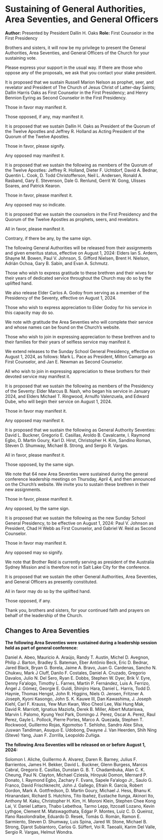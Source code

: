# Sustaining of General Authorities, Area Seventies, and General Officers

**Author:** Presented by President Dallin H. Oaks
**Role:** First Counselor in the First Presidency

<a name="p1"></a>Brothers and sisters, it will now be my privilege to present the General Authorities, Area Seventies, and General Officers of the Church for your sustaining vote.

<a name="p2"></a>Please express your support in the usual way. If there are those who oppose any of the proposals, we ask that you contact your stake president.

<a name="p3"></a>It is proposed that we sustain Russell Marion Nelson as prophet, seer, and revelator and President of The Church of Jesus Christ of Latter-day Saints; Dallin Harris Oaks as First Counselor in the First Presidency; and Henry Bennion Eyring as Second Counselor in the First Presidency.

<a name="p4"></a>Those in favor may manifest it.

<a name="p5"></a>Those opposed, if any, may manifest it.

<a name="p6"></a>It is proposed that we sustain Dallin H. Oaks as President of the Quorum of the Twelve Apostles and Jeffrey R. Holland as Acting President of the Quorum of the Twelve Apostles.

<a name="p7"></a>Those in favor, please signify.

<a name="p8"></a>Any opposed may manifest it.

<a name="p9"></a>It is proposed that we sustain the following as members of the Quorum of the Twelve Apostles: Jeffrey R. Holland, Dieter F. Uchtdorf, David A. Bednar, Quentin L. Cook, D. Todd Christofferson, Neil L. Andersen, Ronald A. Rasband, Gary E. Stevenson, Dale G. Renlund, Gerrit W. Gong, Ulisses Soares, and Patrick Kearon.

<a name="p10"></a>Those in favor, please manifest it.

<a name="p11"></a>Any opposed may so indicate.

<a name="p12"></a>It is proposed that we sustain the counselors in the First Presidency and the Quorum of the Twelve Apostles as prophets, seers, and revelators.

<a name="p13"></a>All in favor, please manifest it.

<a name="p14"></a>Contrary, if there be any, by the same sign.

<a name="p15"></a>The following General Authorities will be released from their assignments and given emeritus status, effective on August 1, 2024: Elders Ian S. Ardern, Shayne M. Bowen, Paul V. Johnson, S. Gifford Nielsen, Brent H. Nielson, Adrián Ochoa, Gary B. Sabin, and Evan A. Schmutz.

<a name="p16"></a>Those who wish to express gratitude to these brethren and their wives for their years of dedicated service throughout the Church may do so by the uplifted hand.

<a name="p17"></a>We also release Elder Carlos A. Godoy from serving as a member of the Presidency of the Seventy, effective on August 1, 2024.

<a name="p18"></a>Those who wish to express appreciation to Elder Godoy for his service in this capacity may do so.

<a name="p19"></a>We note with gratitude the Area Seventies who will complete their service and whose names can be found on the Church’s website.

<a name="p20"></a>Those who wish to join in expressing appreciation to these brethren and to their families for their years of selfless service may manifest it.

<a name="p21"></a>We extend releases to the Sunday School General Presidency, effective on August 1, 2024, as follows: Mark L. Pace as President, Milton Camargo as First Counselor, and Jan E. Newman as Second Counselor.

<a name="p22"></a>All who wish to join in expressing appreciation to these brothers for their devoted service may manifest it.

<a name="p23"></a>It is proposed that we sustain the following as members of the Presidency of the Seventy: Elder Marcus B. Nash, who began his service in January 2024, and Elders Michael T. Ringwood, Arnulfo Valenzuela, and Edward Dube, who will begin their service on August 1, 2024.

<a name="p24"></a>Those in favor may manifest it.

<a name="p25"></a>Any opposed may manifest it.

<a name="p26"></a>It is proposed that we sustain the following as General Authority Seventies: David L. Buckner, Gregorio E. Casillas, Aroldo B. Cavalcante, I. Raymond Egbo, D. Martin Goury, Karl D. Hirst, Christopher H. Kim, Sandino Roman, Steven D. Shumway, Michael B. Strong, and Sergio R. Vargas.

<a name="p27"></a>All in favor, please manifest it.

<a name="p28"></a>Those opposed, by the same sign.

<a name="p29"></a>We note that 64 new Area Seventies were sustained during the general conference leadership meetings on Thursday, April 4, and then announced on the Church’s website. We invite you to sustain these brethren in their new assignments.

<a name="p31"></a>Those in favor, please manifest it.

<a name="p32"></a>Any opposed, by the same sign.

<a name="p33"></a>It is proposed that we sustain the following as the new Sunday School General Presidency, to be effective on August 1, 2024: Paul V. Johnson as President, Chad H Webb as First Counselor, and Gabriel W. Reid as Second Counselor.

<a name="p46"></a>Those in favor may manifest it.

<a name="p47"></a>Any opposed may so signify.

<a name="p48"></a>We note that Brother Reid is currently serving as president of the Australia Sydney Mission and is therefore not in Salt Lake City for the conference.

<a name="p36"></a>It is proposed that we sustain the other General Authorities, Area Seventies, and General Officers as presently constituted.

<a name="p37"></a>All in favor may do so by the uplifted hand.

<a name="p38"></a>Those opposed, if any.

<a name="p39"></a>Thank you, brothers and sisters, for your continued faith and prayers on behalf of the leadership of the Church.

## Changes to Area Seventies

<a name="p42"></a>**The following Area Seventies were sustained during a leadership session held as part of general conference:**

<a name="p43"></a>Daniel A. Abeo, Mauricio A. Araújo, Randy T. Austin, Michel D. Avegnon, Philip J. Barton, Bradley S. Bateman, Eber Antônio Beck, Eric D. Bednar, Jared Black, Bryan G. Borela, Jaime A. Bravo, Juan G. Cardenas, Sancho N. Chukwu, Mark J Cluff, Danilo F. Costales, Daniel A. Cruzado, Gregorio Davalos, Julio N. Del Sero, Ryan E. Dobbs, Stephen W. Dyer, Brik V. Eyre, Denny Fa‘alogo, Timothy L. Farnes, Martín P. Fernández, Luis A. Ferrizo, Ángel J. Gómez, Georgie E. Guidi, Shinjiro Hara, Daniel L. Harris, Todd D. Haynie, Thomas Hengst, John R. Higgins, Niels O. Jensen, Fritzner A. Joseph, Kyoni Kasongo, John S. K. Kauwe III, Dan Kawashima, J. Joseph Kiehl, Carl F. Krauss, Yew Mun Kwan, Woo Cheol Lee, Wai Hung Mak, David R. Marriott, Ignatius Maziofa, Derek B. Miller, Albert Mutariswa, Marvin I. Palomo, Kyung Yeol Park, Domingo J. Perez, Oscar A. Perez, Raul Perez, Gayle L. Pollock, Pierre Portes, Marco A. Quezada, Stephen T. Rockwood, Guillermo Rojas, Kgomotso T. Sehloho, Sandro Alex Silva, Juswan Tandiman, Asuquo E. Udobong, Dwayne J. Van Heerden, Shih Ning (Steve) Yang, Juan F. Zorrilla, Leopoldo Zuñiga.

<a name="p44"></a>**The following Area Seventies will be released on or before August 1, 2024:**

<a name="p45"></a>Solomon I. Aliche, Guillermo A. Alvarez, Daren R. Barney, Julius F. Barrientos, James H. Bekker, David L. Buckner, Glenn Burgess, Marcos Cabral, Gregorio E. Casillas, Dunstan G. B. T. Chadambuka, Alan C. K. Cheung, Paul N. Clayton, Michael Cziesla, Hiroyuki Domon, Mernard P. Donato, I. Raymond Egbo, Zachary F. Evans, Sapele Fa‘alogo Jr., Saulo G. Franco, David Frischknecht, John J. Gallego, Efraín R. García, Robert Gordon, Mark A. Gottfredson, D. Martin Goury, Michael J. Hess, Bhanu K. Hiranandani, Richard S. Hutchins, Tito Ibañez, Eustache Ilunga, Akinori Ito, Anthony M. Kaku, Christopher H. Kim, H. Moroni Klein, Stephen Chee Kong Lai, V. Daniel Lattaro, Thabo Lebethoa, Tarmo Lepp, Itzcoatl Lozano, Kevin Lythgoe, Clement M. Matswagothata, Edgar P. Montes, Luiz C. D. Queiroz, Ifano Rasolondraibe, Eduardo D. Resek, Tomás G. Román, Ramon E. Sarmiento, Steven D. Shumway, Luis Spina, Jared W. Stone, Michael B. Strong, Djarot Subiantoro, Carlos G. Süffert, Voi R. Taeoalii, Karim Del Valle, Sergio R. Vargas, Helmut Wondra.